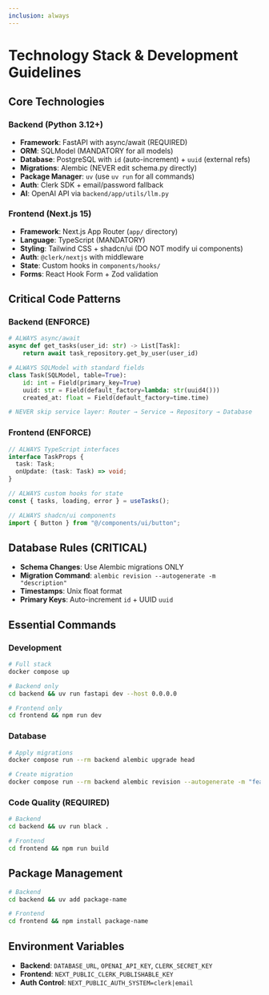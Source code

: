 ```yaml
---
inclusion: always
---
```


# Technology Stack & Development Guidelines

## Core Technologies

### Backend (Python 3.12+)
- **Framework**: FastAPI with async/await (REQUIRED)
- **ORM**: SQLModel (MANDATORY for all models)
- **Database**: PostgreSQL with `id` (auto-increment) + `uuid` (external refs)
- **Migrations**: Alembic (NEVER edit schema.py directly)
- **Package Manager**: `uv` (use `uv run` for all commands)
- **Auth**: Clerk SDK + email/password fallback
- **AI**: OpenAI API via `backend/app/utils/llm.py`

### Frontend (Next.js 15)
- **Framework**: Next.js App Router (`app/` directory)
- **Language**: TypeScript (MANDATORY)
- **Styling**: Tailwind CSS + shadcn/ui (DO NOT modify ui components)
- **Auth**: `@clerk/nextjs` with middleware
- **State**: Custom hooks in `components/hooks/`
- **Forms**: React Hook Form + Zod validation

## Critical Code Patterns

### Backend (ENFORCE)
```python
# ALWAYS async/await
async def get_tasks(user_id: str) -> List[Task]:
    return await task_repository.get_by_user(user_id)

# ALWAYS SQLModel with standard fields
class Task(SQLModel, table=True):
    id: int = Field(primary_key=True)
    uuid: str = Field(default_factory=lambda: str(uuid4()))
    created_at: float = Field(default_factory=time.time)

# NEVER skip service layer: Router → Service → Repository → Database
```

### Frontend (ENFORCE)
```typescript
// ALWAYS TypeScript interfaces
interface TaskProps {
  task: Task;
  onUpdate: (task: Task) => void;
}

// ALWAYS custom hooks for state
const { tasks, loading, error } = useTasks();

// ALWAYS shadcn/ui components
import { Button } from "@/components/ui/button";
```

## Database Rules (CRITICAL)
- **Schema Changes**: Use Alembic migrations ONLY
- **Migration Command**: `alembic revision --autogenerate -m "description"`
- **Timestamps**: Unix float format
- **Primary Keys**: Auto-increment `id` + UUID `uuid`

## Essential Commands

### Development
```bash
# Full stack
docker compose up

# Backend only
cd backend && uv run fastapi dev --host 0.0.0.0

# Frontend only
cd frontend && npm run dev
```

### Database
```bash
# Apply migrations
docker compose run --rm backend alembic upgrade head

# Create migration
docker compose run --rm backend alembic revision --autogenerate -m "feature"
```

### Code Quality (REQUIRED)
```bash
# Backend
cd backend && uv run black .

# Frontend
cd frontend && npm run build
```

## Package Management
```bash
# Backend
cd backend && uv add package-name

# Frontend
cd frontend && npm install package-name
```

## Environment Variables
- **Backend**: `DATABASE_URL`, `OPENAI_API_KEY`, `CLERK_SECRET_KEY`
- **Frontend**: `NEXT_PUBLIC_CLERK_PUBLISHABLE_KEY`
- **Auth Control**: `NEXT_PUBLIC_AUTH_SYSTEM=clerk|email`